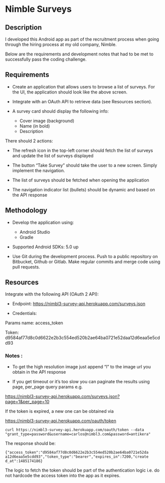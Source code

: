 # Nimble Surveys

## Description

I developed this Android app as part of the recruitment process when going through the hiring process at my old company, Nimble.

Below are the requirements and development notes that had to be met to successfully pass the coding challenge.

## Requirements

* Create an application that allows users to browse a list of surveys. For the UI, the application should look like the above screen.

* Integrate with an OAuth API to retrieve data (see Resources section).

* A survey card should display the following info:
    * Cover image (background)
    * Name (in bold)
    * Description

There should 2 actions:
* The refresh icon in the top-left corner should fetch the list of surveys and update
  the list of surveys displayed

* The button “Take Survey” should take the user to a new screen. Simply
  implement the navigation.

* The list of surveys should be fetched when opening the application

* The navigation indicator list (bullets) should be dynamic and based on the API response

## Methodology

* Develop the application using:
    * Android Studio
    * Gradle

* Supported Android SDKs: 5.0 up

* Use Git during the development process. Push to a public repository on Bitbucket, Github or Gitlab. Make regular commits and merge code using pull requests.

## Resources

Integrate with the following API (OAuth 2 API):

* Endpoint: https://nimbl3-survey-api.herokuapp.com/surveys.json

* Credentials:

Params name: access_token

Token: d9584af77d8c0d6622e2b3c554ed520b2ae64ba0721e52daa12d6eaa5e5cdd93

### Notes :

* To get the high resolution image just append “l” to the image url you obtain in the API
  response

* If you get timeout or it’s too slow you can paginate the results using page, per_page query params e.g.

https://nimbl3-survey-api.herokuapp.com/surveys.json?page=1&per_page=10

If the token is expired, a new one can be obtained via

https://nimbl3-survey-api.herokuapp.com/oauth/token

```
curl https://nimbl3-survey-api.herokuapp.com/oauth/token --data
"grant_type=password&username=carlos@nimbl3.com&password=antikera"
```

The response should be:
```
{"access_token":"d9584af77d8c0d6622e2b3c554ed520b2ae64ba0721e52da
a12d6eaa5e5cdd93","token_type":"bearer","expires_in":7200,"create
d_at":1485174186}
```
The logic to fetch the token should be part of the authentication logic i.e. do not hardcode the access token into the app as it expires.
